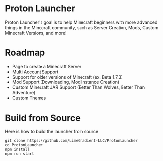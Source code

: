 # Proton Launcher
Proton Launcher's goal is to help Minecraft beginners with more advanced things in the Minecraft community, such as Server Creation, Mods, Custom Minecraft Versions, and more!

# Roadmap
- Page to create a Minecraft Server
- Multi Account Support
- Support for older versions of Minecraft (ex. Beta 1.7.3)
- Mod Support (Downloading, Mod Instance Creation)
- Custom Minecraft JAR Support (Better Than Wolves, Better Than Adventure)
- Custom Themes

# Build from Source
Here is how to build the launcher from source
```
git clone https://github.com/LimeGradient-LLC/ProtonLauncher
cd ProtonLauncher
npm install
npm run start
```
